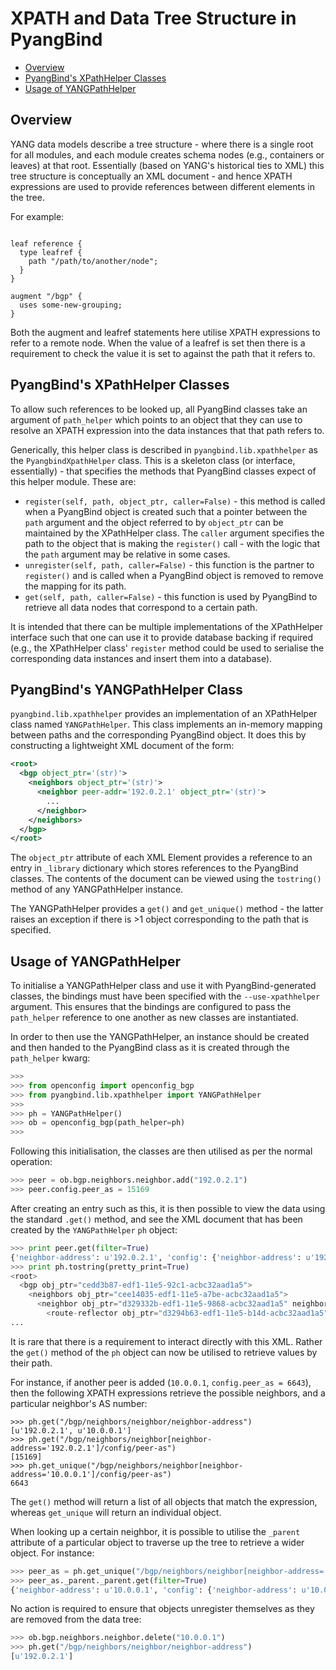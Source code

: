 # XPATH and Data Tree Structure in PyangBind

 * [Overview](#overview)
 * [PyangBind's XPathHelper Classes](#xpathhelpercls)
 * [Usage of YANGPathHelper](#yangpathhelper)

## Overview <a name="overview"></a>

YANG data models describe a tree structure - where there is a single root for all modules, and each module creates schema nodes (e.g., containers or leaves) at that root. Essentially (based on YANG's historical ties to XML) this tree structure is conceptually an XML document - and hence XPATH expressions are used to provide references between different elements in the tree.

For example:

```yang

leaf reference {
  type leafref {
    path "/path/to/another/node";
  }
}

augment "/bgp" {
  uses some-new-grouping;
}
```

Both the augment and leafref statements here utilise XPATH expressions to refer to a remote node. When the value of a leafref is set then there is a requirement to check the value it is set to against the path that it refers to.

## PyangBind's XPathHelper Classes <a name="xpathhelpercls"></a>

To allow such references to be looked up, all PyangBind classes take an argument of `path_helper` which points to an object that they can use to resolve an XPATH expression into the data instances that that path refers to.

Generically, this helper class is described in `pyangbind.lib.xpathhelper` as the `PyangbindXpathHelper` class. This is a skeleton class (or interface, essentially) - that specifies the methods that PyangBind classes expect of this helper module. These are:

* `register(self, path, object_ptr, caller=False)` - this method is called when a PyangBind object is created such that a pointer between the `path` argument and the object referred to by `object_ptr` can be maintained by the XPathHelper class. The `caller` argument specifies the path to the object that is making the `register()` call - with the logic that the `path` argument may be relative in some cases.
* `unregister(self, path, caller=False)` - this function is the partner to `register()` and is called when a PyangBind object is removed to remove the mapping for its path.
* `get(self, path, caller=False)` - this function is used by PyangBind to retrieve all data nodes that correspond to a certain path.

It is intended that there can be multiple implementations of the XPathHelper interface such that one can use it to provide database backing if required (e.g., the XPathHelper class' `register` method could be used to serialise the corresponding data instances and insert them into a database).

## PyangBind's YANGPathHelper Class

`pyangbind.lib.xpathhelper` provides an implementation of an XPathHelper class named `YANGPathHelper`. This class implements an in-memory mapping between paths and the corresponding PyangBind object. It does this by constructing a lightweight XML document of the form:

```xml
<root>
  <bgp object_ptr='(str)'>
    <neighbors object_ptr='(str)'>
      <neighbor peer-addr='192.0.2.1' object_ptr='(str)'>
        ...
      </neighbor>
    </neighbors>
  </bgp>
</root>
```

The `object_ptr` attribute of each XML Element provides a reference to an entry in `_library` dictionary which stores references to the PyangBind classes. The contents of the document can be viewed using the `tostring()` method of any YANGPathHelper instance.

The YANGPathHelper provides a `get()` and `get_unique()` method - the latter raises an exception if there is >1 object corresponding to the path that is specified.

## Usage of YANGPathHelper <a name="yangpathhelper"></a>

To initialise a YANGPathHelper class and use it with PyangBind-generated classes, the bindings must have been specified with the `--use-xpathhelper` argument. This ensures that the bindings are configured to pass the `path_helper` reference to one another as new classes are instantiated.

In order to then use the YANGPathHelper, an instance should be created and then handed to the PyangBind class as it is created through the `path_helper` kwarg:

```python
>>>
>>> from openconfig import openconfig_bgp
>>> from pyangbind.lib.xpathhelper import YANGPathHelper
>>>
>>> ph = YANGPathHelper()
>>> ob = openconfig_bgp(path_helper=ph)
>>>
```

Following this initialisation, the classes are then utilised as per the normal operation:

```python
>>> peer = ob.bgp.neighbors.neighbor.add("192.0.2.1")
>>> peer.config.peer_as = 15169
```

After creating an entry such as this, it is then possible to view the data using the standard `.get()` method, and see the XML document that has been created by the `YANGPathHelper` `ph` object:

```python
>>> print peer.get(filter=True)
{'neighbor-address': u'192.0.2.1', 'config': {'neighbor-address': u'192.0.2.1', 'peer-as': 15169}}
>>> print ph.tostring(pretty_print=True)
<root>
  <bgp obj_ptr="cedd3b87-edf1-11e5-92c1-acbc32aad1a5">
    <neighbors obj_ptr="cee14035-edf1-11e5-a7be-acbc32aad1a5">
      <neighbor obj_ptr="d329332b-edf1-11e5-9868-acbc32aad1a5" neighbor-address="192.0.2.1">
        <route-reflector obj_ptr="d3294b63-edf1-11e5-b14d-acbc32aad1a5">
...
```

It is rare that there is a requirement to interact directly with this XML. Rather the `get()` method of the `ph` object can now be utilised to retrieve values by their path.

For instance, if another peer is added (`10.0.0.1`, `config.peer_as = 6643`), then the following XPATH expressions retrieve the possible neighbors, and a particular neighbor's AS number:

```
>>> ph.get("/bgp/neighbors/neighbor/neighbor-address")
[u'192.0.2.1', u'10.0.0.1']
>>> ph.get("/bgp/neighbors/neighbor[neighbor-address='192.0.2.1']/config/peer-as")
[15169]
>>> ph.get_unique("/bgp/neighbors/neighbor[neighbor-address='10.0.0.1']/config/peer-as")
6643
```

The `get()` method will return a list of all objects that match the expression, whereas `get_unique` will return an individual object.

When looking up a certain neighbor, it is possible to utilise the `_parent` attribute of a particular object to traverse up the tree to retrieve a wider object. For instance:

```python
>>> peer_as = ph.get_unique("/bgp/neighbors/neighbor[neighbor-address='10.0.0.1']/config/peer-as")
>>> peer_as._parent._parent.get(filter=True)
{'neighbor-address': u'10.0.0.1', 'config': {'neighbor-address': u'10.0.0.1', 'peer-as': 6643}}
```

No action is required  to ensure that objects unregister themselves as they are removed from the data tree:

```python
>>> ob.bgp.neighbors.neighbor.delete("10.0.0.1")
>>> ph.get("/bgp/neighbors/neighbor/neighbor-address")
[u'192.0.2.1']
```
